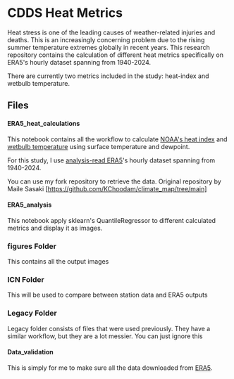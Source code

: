 # CDDS Heat Metrics

Heat stress is one of the leading causes of weather-related injuries and deaths. This is an increasingly concerning problem due to the rising summer temperature extremes globally in recent years. This research repository contains the calculation of different heat metrics specifically on ERA5's hourly dataset spanning from 1940-2024.

There are currently two metrics included in the study: heat-index and wetbulb temperature.

## Files

#### ERA5_heat_calculations

This notebook contains all the workflow to calculate [NOAA's heat index](https://www.wpc.ncep.noaa.gov/html/heatindex_equation.shtml) and [wetbulb temperature](https://journals.ametsoc.org/view/journals/apme/50/11/jamc-d-11-0143.1.xml) using surface temperature and dewpoint.

For this study, I use [analysis-read ERA5](https://github.com/google-research/arco-era5)'s hourly dataset spanning from 1940-2024.

You can use my fork repository to retrieve the data. Original repository by Maile Sasaki
[https://github.com/KChoodam/climate_map/tree/main]

#### ERA5_analysis

This notebook apply sklearn's QuantileRegressor to different calculated metrics and display it as images.

### figures Folder

This contains all the output images

### ICN Folder

This will be used to compare between station data and ERA5 outputs


### Legacy Folder

Legacy folder consists of files that were used previously. They have a similar workflow, but they are a lot messier. You can just ignore this

#### Data_validation 
This is simply for me to make sure all the data downloaded from [ERA5](https://cds.climate.copernicus.eu/datasets/reanalysis-era5-pressure-levels?tab=overview). 
